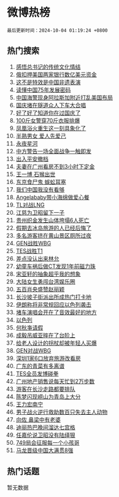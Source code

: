 # 微博热榜

`最后更新时间：2024-10-04 01:19:24 +0800`

## 热门搜索

1. [感悟总书记的传统文化情结](https://m.weibo.cn/search?containerid=100103type%3D1%26t%3D10%26q%3D%23%E6%84%9F%E6%82%9F%E6%80%BB%E4%B9%A6%E8%AE%B0%E7%9A%84%E4%BC%A0%E7%BB%9F%E6%96%87%E5%8C%96%E6%83%85%E7%BB%93%23&stream_entry_id=51&isnewpage=1&extparam=seat%3D1%26c_type%3D51%26cate%3D10103%26pos%3D0%26q%3D%2523%25E6%2584%259F%25E6%2582%259F%25E6%2580%25BB%25E4%25B9%25A6%25E8%25AE%25B0%25E7%259A%2584%25E4%25BC%25A0%25E7%25BB%259F%25E6%2596%2587%25E5%258C%2596%25E6%2583%2585%25E7%25BB%2593%2523%26filter_type%3Drealtimehot%26stream_entry_id%3D51%26dgr%3D0%26display_time%3D1727975963%26pre_seqid%3D172797596393201166063158)
1. [俄扣押美国两家银行数亿美元资金](https://m.weibo.cn/search?containerid=100103type%3D1%26t%3D10%26q%3D%23%E4%BF%84%E6%89%A3%E6%8A%BC%E7%BE%8E%E5%9B%BD%E4%B8%A4%E5%AE%B6%E9%93%B6%E8%A1%8C%E6%95%B0%E4%BA%BF%E7%BE%8E%E5%85%83%E8%B5%84%E9%87%91%23&stream_entry_id=31&isnewpage=1&extparam=seat%3D1%26lcate%3D5001%26pos%3D0%26q%3D%2523%25E4%25BF%2584%25E6%2589%25A3%25E6%258A%25BC%25E7%25BE%258E%25E5%259B%25BD%25E4%25B8%25A4%25E5%25AE%25B6%25E9%2593%25B6%25E8%25A1%258C%25E6%2595%25B0%25E4%25BA%25BF%25E7%25BE%258E%25E5%2585%2583%25E8%25B5%2584%25E9%2587%2591%2523%26filter_type%3Drealtimehot%26dgr%3D0%26cate%3D5001%26flag%3D1%26band_rank%3D1%26realpos%3D1%26stream_entry_id%3D31%26c_type%3D31%26display_time%3D1727975963%26pre_seqid%3D172797596393201166063158)
1. [这不是特效是中国非遗表演](https://m.weibo.cn/search?containerid=100103type%3D1%26t%3D10%26q%3D%23%E8%BF%99%E4%B8%8D%E6%98%AF%E7%89%B9%E6%95%88%E6%98%AF%E4%B8%AD%E5%9B%BD%E9%9D%9E%E9%81%97%E8%A1%A8%E6%BC%94%23&stream_entry_id=31&isnewpage=1&extparam=seat%3D1%26lcate%3D5001%26pos%3D1%26q%3D%2523%25E8%25BF%2599%25E4%25B8%258D%25E6%2598%25AF%25E7%2589%25B9%25E6%2595%2588%25E6%2598%25AF%25E4%25B8%25AD%25E5%259B%25BD%25E9%259D%259E%25E9%2581%2597%25E8%25A1%25A8%25E6%25BC%2594%2523%26filter_type%3Drealtimehot%26dgr%3D0%26cate%3D5001%26flag%3D0%26band_rank%3D2%26realpos%3D2%26stream_entry_id%3D31%26c_type%3D31%26display_time%3D1727975963%26pre_seqid%3D172797596393201166063158)
1. [读懂中国75年发展密码](https://m.weibo.cn/search?containerid=100103type%3D1%26t%3D10%26q%3D%23%E8%AF%BB%E6%87%82%E4%B8%AD%E5%9B%BD75%E5%B9%B4%E5%8F%91%E5%B1%95%E5%AF%86%E7%A0%81%23&stream_entry_id=31&isnewpage=1&extparam=seat%3D1%26lcate%3D5001%26pos%3D2%26q%3D%2523%25E8%25AF%25BB%25E6%2587%2582%25E4%25B8%25AD%25E5%259B%25BD75%25E5%25B9%25B4%25E5%258F%2591%25E5%25B1%2595%25E5%25AF%2586%25E7%25A0%2581%2523%26filter_type%3Drealtimehot%26dgr%3D0%26cate%3D5001%26flag%3D0%26band_rank%3D3%26realpos%3D3%26stream_entry_id%3D31%26c_type%3D31%26display_time%3D1727975963%26pre_seqid%3D172797596393201166063158)
1. [中国海警现身阿拉斯加附近打乱美国布局](https://m.weibo.cn/search?containerid=100103type%3D1%26t%3D10%26q%3D%23%E4%B8%AD%E5%9B%BD%E6%B5%B7%E8%AD%A6%E7%8E%B0%E8%BA%AB%E9%98%BF%E6%8B%89%E6%96%AF%E5%8A%A0%E9%99%84%E8%BF%91%E6%89%93%E4%B9%B1%E7%BE%8E%E5%9B%BD%E5%B8%83%E5%B1%80%23&stream_entry_id=31&isnewpage=1&extparam=seat%3D1%26lcate%3D5001%26pos%3D3%26q%3D%2523%25E4%25B8%25AD%25E5%259B%25BD%25E6%25B5%25B7%25E8%25AD%25A6%25E7%258E%25B0%25E8%25BA%25AB%25E9%2598%25BF%25E6%258B%2589%25E6%2596%25AF%25E5%258A%25A0%25E9%2599%2584%25E8%25BF%2591%25E6%2589%2593%25E4%25B9%25B1%25E7%25BE%258E%25E5%259B%25BD%25E5%25B8%2583%25E5%25B1%2580%2523%26filter_type%3Drealtimehot%26dgr%3D0%26cate%3D5001%26flag%3D0%26band_rank%3D4%26realpos%3D4%26stream_entry_id%3D31%26c_type%3D31%26display_time%3D1727975963%26pre_seqid%3D172797596393201166063158)
1. [国庆堵在隧道众人下车大合唱](https://m.weibo.cn/search?containerid=100103type%3D1%26t%3D10%26q%3D%23%E5%9B%BD%E5%BA%86%E5%A0%B5%E5%9C%A8%E9%9A%A7%E9%81%93%E4%BC%97%E4%BA%BA%E4%B8%8B%E8%BD%A6%E5%A4%A7%E5%90%88%E5%94%B1%23&stream_entry_id=31&isnewpage=1&extparam=seat%3D1%26lcate%3D5001%26pos%3D4%26q%3D%2523%25E5%259B%25BD%25E5%25BA%2586%25E5%25A0%25B5%25E5%259C%25A8%25E9%259A%25A7%25E9%2581%2593%25E4%25BC%2597%25E4%25BA%25BA%25E4%25B8%258B%25E8%25BD%25A6%25E5%25A4%25A7%25E5%2590%2588%25E5%2594%25B1%2523%26filter_type%3Drealtimehot%26dgr%3D0%26cate%3D5001%26flag%3D1%26band_rank%3D5%26realpos%3D5%26stream_entry_id%3D31%26c_type%3D31%26display_time%3D1727975963%26pre_seqid%3D172797596393201166063158)
1. [好了好了知道你在过国庆了](https://m.weibo.cn/search?containerid=100103type%3D1%26t%3D10%26q%3D%23%E5%A5%BD%E4%BA%86%E5%A5%BD%E4%BA%86%E7%9F%A5%E9%81%93%E4%BD%A0%E5%9C%A8%E8%BF%87%E5%9B%BD%E5%BA%86%E4%BA%86%23&stream_entry_id=31&isnewpage=1&extparam=seat%3D1%26lcate%3D5001%26pos%3D5%26q%3D%2523%25E5%25A5%25BD%25E4%25BA%2586%25E5%25A5%25BD%25E4%25BA%2586%25E7%259F%25A5%25E9%2581%2593%25E4%25BD%25A0%25E5%259C%25A8%25E8%25BF%2587%25E5%259B%25BD%25E5%25BA%2586%25E4%25BA%2586%2523%26filter_type%3Drealtimehot%26dgr%3D0%26cate%3D5001%26flag%3D0%26band_rank%3D6%26realpos%3D6%26stream_entry_id%3D31%26c_type%3D31%26display_time%3D1727975963%26pre_seqid%3D172797596393201166063158)
1. [100斤女警穿70斤衣服排爆](https://m.weibo.cn/search?containerid=100103type%3D1%26t%3D10%26q%3D%23100%E6%96%A4%E5%A5%B3%E8%AD%A6%E7%A9%BF70%E6%96%A4%E8%A1%A3%E6%9C%8D%E6%8E%92%E7%88%86%23&stream_entry_id=31&isnewpage=1&extparam=seat%3D1%26lcate%3D5001%26pos%3D6%26q%3D%2523100%25E6%2596%25A4%25E5%25A5%25B3%25E8%25AD%25A6%25E7%25A9%25BF70%25E6%2596%25A4%25E8%25A1%25A3%25E6%259C%258D%25E6%258E%2592%25E7%2588%2586%2523%26filter_type%3Drealtimehot%26dgr%3D0%26cate%3D5001%26flag%3D0%26band_rank%3D7%26realpos%3D7%26stream_entry_id%3D31%26c_type%3D31%26display_time%3D1727975963%26pre_seqid%3D172797596393201166063158)
1. [凤凰浴火重生这一刻具象化了](https://m.weibo.cn/search?containerid=100103type%3D1%26t%3D10%26q%3D%23%E5%87%A4%E5%87%B0%E6%B5%B4%E7%81%AB%E9%87%8D%E7%94%9F%E8%BF%99%E4%B8%80%E5%88%BB%E5%85%B7%E8%B1%A1%E5%8C%96%E4%BA%86%23&stream_entry_id=31&isnewpage=1&extparam=seat%3D1%26lcate%3D5001%26pos%3D7%26q%3D%2523%25E5%2587%25A4%25E5%2587%25B0%25E6%25B5%25B4%25E7%2581%25AB%25E9%2587%258D%25E7%2594%259F%25E8%25BF%2599%25E4%25B8%2580%25E5%2588%25BB%25E5%2585%25B7%25E8%25B1%25A1%25E5%258C%2596%25E4%25BA%2586%2523%26filter_type%3Drealtimehot%26dgr%3D0%26cate%3D5001%26flag%3D0%26band_rank%3D8%26realpos%3D8%26stream_entry_id%3D31%26c_type%3D31%26display_time%3D1727975963%26pre_seqid%3D172797596393201166063158)
1. [半熟男女 爱人先爱己](https://m.weibo.cn/search?containerid=100103type%3D1%26t%3D10%26q%3D%E5%8D%8A%E7%86%9F%E7%94%B7%E5%A5%B3+%E7%88%B1%E4%BA%BA%E5%85%88%E7%88%B1%E5%B7%B1&stream_entry_id=31&isnewpage=1&extparam=seat%3D1%26lcate%3D5001%26pos%3D8%26q%3D%25E5%258D%258A%25E7%2586%259F%25E7%2594%25B7%25E5%25A5%25B3%2520%25E7%2588%25B1%25E4%25BA%25BA%25E5%2585%2588%25E7%2588%25B1%25E5%25B7%25B1%26filter_type%3Drealtimehot%26dgr%3D0%26cate%3D5001%26flag%3D0%26band_rank%3D9%26realpos%3D9%26stream_entry_id%3D31%26c_type%3D31%26display_time%3D1727975963%26pre_seqid%3D172797596393201166063158)
1. [永夜星河](https://m.weibo.cn/search?containerid=100103type%3D1%26t%3D10%26q%3D%E6%B0%B8%E5%A4%9C%E6%98%9F%E6%B2%B3&stream_entry_id=31&isnewpage=1&extparam=seat%3D1%26lcate%3D5001%26pos%3D9%26q%3D%25E6%25B0%25B8%25E5%25A4%259C%25E6%2598%259F%25E6%25B2%25B3%26filter_type%3Drealtimehot%26dgr%3D0%26cate%3D5001%26flag%3D0%26band_rank%3D10%26realpos%3D10%26stream_entry_id%3D31%26c_type%3D31%26display_time%3D1727975963%26pre_seqid%3D172797596393201166063158)
1. [中方警告一场全面战争一触即发](https://m.weibo.cn/search?containerid=100103type%3D1%26t%3D10%26q%3D%23%E4%B8%AD%E6%96%B9%E8%AD%A6%E5%91%8A%E4%B8%80%E5%9C%BA%E5%85%A8%E9%9D%A2%E6%88%98%E4%BA%89%E4%B8%80%E8%A7%A6%E5%8D%B3%E5%8F%91%23&stream_entry_id=31&isnewpage=1&extparam=seat%3D1%26lcate%3D5001%26pos%3D10%26q%3D%2523%25E4%25B8%25AD%25E6%2596%25B9%25E8%25AD%25A6%25E5%2591%258A%25E4%25B8%2580%25E5%259C%25BA%25E5%2585%25A8%25E9%259D%25A2%25E6%2588%2598%25E4%25BA%2589%25E4%25B8%2580%25E8%25A7%25A6%25E5%258D%25B3%25E5%258F%2591%2523%26filter_type%3Drealtimehot%26dgr%3D0%26cate%3D5001%26flag%3D2%26band_rank%3D11%26realpos%3D11%26stream_entry_id%3D31%26c_type%3D31%26display_time%3D1727975963%26pre_seqid%3D172797596393201166063158)
1. [出入平安撤档](https://m.weibo.cn/search?containerid=100103type%3D1%26t%3D10%26q%3D%23%E5%87%BA%E5%85%A5%E5%B9%B3%E5%AE%89%E6%92%A4%E6%A1%A3%23&stream_entry_id=31&isnewpage=1&extparam=seat%3D1%26lcate%3D5001%26pos%3D11%26q%3D%2523%25E5%2587%25BA%25E5%2585%25A5%25E5%25B9%25B3%25E5%25AE%2589%25E6%2592%25A4%25E6%25A1%25A3%2523%26filter_type%3Drealtimehot%26dgr%3D0%26cate%3D5001%26flag%3D2%26band_rank%3D12%26realpos%3D12%26stream_entry_id%3D31%26c_type%3D31%26display_time%3D1727975963%26pre_seqid%3D172797596393201166063158)
1. [夫妻在广州看房不到3小时下定金](https://m.weibo.cn/search?containerid=100103type%3D1%26t%3D10%26q%3D%23%E5%A4%AB%E5%A6%BB%E5%9C%A8%E5%B9%BF%E5%B7%9E%E7%9C%8B%E6%88%BF%E4%B8%8D%E5%88%B03%E5%B0%8F%E6%97%B6%E4%B8%8B%E5%AE%9A%E9%87%91%23&stream_entry_id=31&isnewpage=1&extparam=seat%3D1%26lcate%3D5001%26pos%3D12%26q%3D%2523%25E5%25A4%25AB%25E5%25A6%25BB%25E5%259C%25A8%25E5%25B9%25BF%25E5%25B7%259E%25E7%259C%258B%25E6%2588%25BF%25E4%25B8%258D%25E5%2588%25B03%25E5%25B0%258F%25E6%2597%25B6%25E4%25B8%258B%25E5%25AE%259A%25E9%2587%2591%2523%26filter_type%3Drealtimehot%26dgr%3D0%26cate%3D5001%26flag%3D2%26band_rank%3D13%26realpos%3D13%26stream_entry_id%3D31%26c_type%3D31%26display_time%3D1727975963%26pre_seqid%3D172797596393201166063158)
1. [王一博 石猴出世](https://m.weibo.cn/search?containerid=100103type%3D1%26t%3D10%26q%3D%E7%8E%8B%E4%B8%80%E5%8D%9A+%E7%9F%B3%E7%8C%B4%E5%87%BA%E4%B8%96&stream_entry_id=31&isnewpage=1&extparam=seat%3D1%26lcate%3D5001%26pos%3D13%26q%3D%25E7%258E%258B%25E4%25B8%2580%25E5%258D%259A%2520%25E7%259F%25B3%25E7%258C%25B4%25E5%2587%25BA%25E4%25B8%2596%26filter_type%3Drealtimehot%26dgr%3D0%26cate%3D5001%26flag%3D1%26band_rank%3D14%26realpos%3D14%26stream_entry_id%3D31%26c_type%3D31%26display_time%3D1727975963%26pre_seqid%3D172797596393201166063158)
1. [东京食尸鬼 蜈蚣耳塞](https://m.weibo.cn/search?containerid=100103type%3D1%26t%3D10%26q%3D%E4%B8%9C%E4%BA%AC%E9%A3%9F%E5%B0%B8%E9%AC%BC+%E8%9C%88%E8%9A%A3%E8%80%B3%E5%A1%9E&stream_entry_id=31&isnewpage=1&extparam=seat%3D1%26lcate%3D5001%26pos%3D14%26q%3D%25E4%25B8%259C%25E4%25BA%25AC%25E9%25A3%259F%25E5%25B0%25B8%25E9%25AC%25BC%2520%25E8%259C%2588%25E8%259A%25A3%25E8%2580%25B3%25E5%25A1%259E%26filter_type%3Drealtimehot%26dgr%3D0%26cate%3D5001%26flag%3D2%26band_rank%3D15%26realpos%3D15%26stream_entry_id%3D31%26c_type%3D31%26display_time%3D1727975963%26pre_seqid%3D172797596393201166063158)
1. [我们中国我没有看够](https://m.weibo.cn/search?containerid=100103type%3D1%26t%3D10%26q%3D%23%E6%88%91%E4%BB%AC%E4%B8%AD%E5%9B%BD%E6%88%91%E6%B2%A1%E6%9C%89%E7%9C%8B%E5%A4%9F%23&stream_entry_id=31&isnewpage=1&extparam=seat%3D1%26lcate%3D5001%26pos%3D15%26q%3D%2523%25E6%2588%2591%25E4%25BB%25AC%25E4%25B8%25AD%25E5%259B%25BD%25E6%2588%2591%25E6%25B2%25A1%25E6%259C%2589%25E7%259C%258B%25E5%25A4%259F%2523%26filter_type%3Drealtimehot%26dgr%3D0%26cate%3D5001%26flag%3D1%26band_rank%3D16%26realpos%3D16%26stream_entry_id%3D31%26c_type%3D31%26display_time%3D1727975963%26pre_seqid%3D172797596393201166063158)
1. [Angelababy带小海绵做爱心餐](https://m.weibo.cn/search?containerid=100103type%3D1%26t%3D10%26q%3D%23Angelababy%E5%B8%A6%E5%B0%8F%E6%B5%B7%E7%BB%B5%E5%81%9A%E7%88%B1%E5%BF%83%E9%A4%90%23&stream_entry_id=31&isnewpage=1&extparam=seat%3D1%26lcate%3D5001%26pos%3D16%26q%3D%2523Angelababy%25E5%25B8%25A6%25E5%25B0%258F%25E6%25B5%25B7%25E7%25BB%25B5%25E5%2581%259A%25E7%2588%25B1%25E5%25BF%2583%25E9%25A4%2590%2523%26filter_type%3Drealtimehot%26dgr%3D0%26cate%3D5001%26flag%3D2%26band_rank%3D17%26realpos%3D17%26stream_entry_id%3D31%26c_type%3D31%26display_time%3D1727975963%26pre_seqid%3D172797596393201166063158)
1. [TL对战LNG](https://m.weibo.cn/search?containerid=100103type%3D1%26t%3D10%26q%3DTL%E5%AF%B9%E6%88%98LNG&stream_entry_id=31&isnewpage=1&extparam=seat%3D1%26lcate%3D5001%26pos%3D17%26q%3DTL%25E5%25AF%25B9%25E6%2588%2598LNG%26filter_type%3Drealtimehot%26dgr%3D0%26cate%3D5001%26flag%3D1%26band_rank%3D18%26realpos%3D18%26stream_entry_id%3D31%26c_type%3D31%26display_time%3D1727975963%26pre_seqid%3D172797596393201166063158)
1. [江慈为卫昭留下一子](https://m.weibo.cn/search?containerid=100103type%3D1%26t%3D10%26q%3D%E6%B1%9F%E6%85%88%E4%B8%BA%E5%8D%AB%E6%98%AD%E7%95%99%E4%B8%8B%E4%B8%80%E5%AD%90&stream_entry_id=31&isnewpage=1&extparam=seat%3D1%26lcate%3D5001%26pos%3D18%26q%3D%25E6%25B1%259F%25E6%2585%2588%25E4%25B8%25BA%25E5%258D%25AB%25E6%2598%25AD%25E7%2595%2599%25E4%25B8%258B%25E4%25B8%2580%25E5%25AD%2590%26filter_type%3Drealtimehot%26dgr%3D0%26cate%3D5001%26flag%3D0%26band_rank%3D19%26realpos%3D19%26stream_entry_id%3D31%26c_type%3D31%26display_time%3D1727975963%26pre_seqid%3D172797596393201166063158)
1. [贵州织金发生山体垮塌6人死亡](https://m.weibo.cn/search?containerid=100103type%3D1%26t%3D10%26q%3D%23%E8%B4%B5%E5%B7%9E%E7%BB%87%E9%87%91%E5%8F%91%E7%94%9F%E5%B1%B1%E4%BD%93%E5%9E%AE%E5%A1%8C6%E4%BA%BA%E6%AD%BB%E4%BA%A1%23&stream_entry_id=31&isnewpage=1&extparam=seat%3D1%26lcate%3D5001%26pos%3D19%26q%3D%2523%25E8%25B4%25B5%25E5%25B7%259E%25E7%25BB%2587%25E9%2587%2591%25E5%258F%2591%25E7%2594%259F%25E5%25B1%25B1%25E4%25BD%2593%25E5%259E%25AE%25E5%25A1%258C6%25E4%25BA%25BA%25E6%25AD%25BB%25E4%25BA%25A1%2523%26filter_type%3Drealtimehot%26dgr%3D0%26cate%3D5001%26flag%3D1%26band_rank%3D20%26realpos%3D20%26stream_entry_id%3D31%26c_type%3D31%26display_time%3D1727975963%26pre_seqid%3D172797596393201166063158)
1. [假期去冰岛旅游的人已经后悔了](https://m.weibo.cn/search?containerid=100103type%3D1%26t%3D10%26q%3D%23%E5%81%87%E6%9C%9F%E5%8E%BB%E5%86%B0%E5%B2%9B%E6%97%85%E6%B8%B8%E7%9A%84%E4%BA%BA%E5%B7%B2%E7%BB%8F%E5%90%8E%E6%82%94%E4%BA%86%23&stream_entry_id=31&isnewpage=1&extparam=seat%3D1%26lcate%3D5001%26pos%3D20%26q%3D%2523%25E5%2581%2587%25E6%259C%259F%25E5%258E%25BB%25E5%2586%25B0%25E5%25B2%259B%25E6%2597%2585%25E6%25B8%25B8%25E7%259A%2584%25E4%25BA%25BA%25E5%25B7%25B2%25E7%25BB%258F%25E5%2590%258E%25E6%2582%2594%25E4%25BA%2586%2523%26filter_type%3Drealtimehot%26dgr%3D0%26cate%3D5001%26flag%3D0%26band_rank%3D21%26realpos%3D21%26stream_entry_id%3D31%26c_type%3D31%26display_time%3D1727975963%26pre_seqid%3D172797596393201166063158)
1. [多名游客挤在黄山景区厕所过夜](https://m.weibo.cn/search?containerid=100103type%3D1%26t%3D10%26q%3D%23%E5%A4%9A%E5%90%8D%E6%B8%B8%E5%AE%A2%E6%8C%A4%E5%9C%A8%E9%BB%84%E5%B1%B1%E6%99%AF%E5%8C%BA%E5%8E%95%E6%89%80%E8%BF%87%E5%A4%9C%23&stream_entry_id=31&isnewpage=1&extparam=seat%3D1%26lcate%3D5001%26pos%3D21%26q%3D%2523%25E5%25A4%259A%25E5%2590%258D%25E6%25B8%25B8%25E5%25AE%25A2%25E6%258C%25A4%25E5%259C%25A8%25E9%25BB%2584%25E5%25B1%25B1%25E6%2599%25AF%25E5%258C%25BA%25E5%258E%2595%25E6%2589%2580%25E8%25BF%2587%25E5%25A4%259C%2523%26filter_type%3Drealtimehot%26dgr%3D0%26cate%3D5001%26flag%3D0%26band_rank%3D22%26realpos%3D22%26stream_entry_id%3D31%26c_type%3D31%26display_time%3D1727975963%26pre_seqid%3D172797596393201166063158)
1. [GEN战胜WBG](https://m.weibo.cn/search?containerid=100103type%3D1%26t%3D10%26q%3D%23GEN%E6%88%98%E8%83%9CWBG%23&stream_entry_id=31&isnewpage=1&extparam=seat%3D1%26lcate%3D5001%26pos%3D22%26q%3D%2523GEN%25E6%2588%2598%25E8%2583%259CWBG%2523%26filter_type%3Drealtimehot%26dgr%3D0%26cate%3D5001%26flag%3D0%26band_rank%3D23%26realpos%3D23%26stream_entry_id%3D31%26c_type%3D31%26display_time%3D1727975963%26pre_seqid%3D172797596393201166063158)
1. [TES战胜T1](https://m.weibo.cn/search?containerid=100103type%3D1%26t%3D10%26q%3D%23TES%E6%88%98%E8%83%9CT1%23&stream_entry_id=31&isnewpage=1&extparam=seat%3D1%26lcate%3D5001%26pos%3D23%26q%3D%2523TES%25E6%2588%2598%25E8%2583%259CT1%2523%26filter_type%3Drealtimehot%26dgr%3D0%26cate%3D5001%26flag%3D0%26band_rank%3D24%26realpos%3D24%26stream_entry_id%3D31%26c_type%3D31%26display_time%3D1727975963%26pre_seqid%3D172797596393201166063158)
1. [差点没认出来林允](https://m.weibo.cn/search?containerid=100103type%3D1%26t%3D10%26q%3D%E5%B7%AE%E7%82%B9%E6%B2%A1%E8%AE%A4%E5%87%BA%E6%9D%A5%E6%9E%97%E5%85%81&stream_entry_id=31&isnewpage=1&extparam=seat%3D1%26lcate%3D5001%26pos%3D24%26q%3D%25E5%25B7%25AE%25E7%2582%25B9%25E6%25B2%25A1%25E8%25AE%25A4%25E5%2587%25BA%25E6%259D%25A5%25E6%259E%2597%25E5%2585%2581%26filter_type%3Drealtimehot%26dgr%3D0%26cate%3D5001%26flag%3D2%26band_rank%3D25%26realpos%3D25%26stream_entry_id%3D31%26c_type%3D31%26display_time%3D1727975963%26pre_seqid%3D172797596393201166063158)
1. [幼童车祸后做CT发现1年前磁力珠](https://m.weibo.cn/search?containerid=100103type%3D1%26t%3D10%26q%3D%23%E5%B9%BC%E7%AB%A5%E8%BD%A6%E7%A5%B8%E5%90%8E%E5%81%9ACT%E5%8F%91%E7%8E%B01%E5%B9%B4%E5%89%8D%E7%A3%81%E5%8A%9B%E7%8F%A0%23&stream_entry_id=31&isnewpage=1&extparam=seat%3D1%26lcate%3D5001%26pos%3D25%26q%3D%2523%25E5%25B9%25BC%25E7%25AB%25A5%25E8%25BD%25A6%25E7%25A5%25B8%25E5%2590%258E%25E5%2581%259ACT%25E5%258F%2591%25E7%258E%25B01%25E5%25B9%25B4%25E5%2589%258D%25E7%25A3%2581%25E5%258A%259B%25E7%258F%25A0%2523%26filter_type%3Drealtimehot%26dgr%3D0%26cate%3D5001%26flag%3D0%26band_rank%3D26%26realpos%3D26%26stream_entry_id%3D31%26c_type%3D31%26display_time%3D1727975963%26pre_seqid%3D172797596393201166063158)
1. [宋亚轩的抽象超乎我的想象](https://m.weibo.cn/search?containerid=100103type%3D1%26t%3D10%26q%3D%E5%AE%8B%E4%BA%9A%E8%BD%A9%E7%9A%84%E6%8A%BD%E8%B1%A1%E8%B6%85%E4%B9%8E%E6%88%91%E7%9A%84%E6%83%B3%E8%B1%A1&stream_entry_id=31&isnewpage=1&extparam=seat%3D1%26lcate%3D5001%26pos%3D26%26q%3D%25E5%25AE%258B%25E4%25BA%259A%25E8%25BD%25A9%25E7%259A%2584%25E6%258A%25BD%25E8%25B1%25A1%25E8%25B6%2585%25E4%25B9%258E%25E6%2588%2591%25E7%259A%2584%25E6%2583%25B3%25E8%25B1%25A1%26filter_type%3Drealtimehot%26dgr%3D0%26cate%3D5001%26flag%3D0%26band_rank%3D27%26realpos%3D27%26stream_entry_id%3D31%26c_type%3D31%26display_time%3D1727975963%26pre_seqid%3D172797596393201166063158)
1. [大陆女生勇闯台湾娱乐圈](https://m.weibo.cn/search?containerid=100103type%3D1%26t%3D10%26q%3D%23%E5%A4%A7%E9%99%86%E5%A5%B3%E7%94%9F%E5%8B%87%E9%97%AF%E5%8F%B0%E6%B9%BE%E5%A8%B1%E4%B9%90%E5%9C%88%23&stream_entry_id=31&isnewpage=1&extparam=seat%3D1%26lcate%3D5001%26pos%3D27%26q%3D%2523%25E5%25A4%25A7%25E9%2599%2586%25E5%25A5%25B3%25E7%2594%259F%25E5%258B%2587%25E9%2597%25AF%25E5%258F%25B0%25E6%25B9%25BE%25E5%25A8%25B1%25E4%25B9%2590%25E5%259C%2588%2523%26filter_type%3Drealtimehot%26dgr%3D0%26cate%3D5001%26flag%3D0%26band_rank%3D28%26realpos%3D28%26stream_entry_id%3D31%26c_type%3D31%26display_time%3D1727975963%26pre_seqid%3D172797596393201166063158)
1. [五百肖央盛赞赵丽颖](https://m.weibo.cn/search?containerid=100103type%3D1%26t%3D10%26q%3D%23%E4%BA%94%E7%99%BE%E8%82%96%E5%A4%AE%E7%9B%9B%E8%B5%9E%E8%B5%B5%E4%B8%BD%E9%A2%96%23&stream_entry_id=31&isnewpage=1&extparam=seat%3D1%26lcate%3D5001%26pos%3D28%26q%3D%2523%25E4%25BA%2594%25E7%2599%25BE%25E8%2582%2596%25E5%25A4%25AE%25E7%259B%259B%25E8%25B5%259E%25E8%25B5%25B5%25E4%25B8%25BD%25E9%25A2%2596%2523%26filter_type%3Drealtimehot%26dgr%3D0%26cate%3D5001%26flag%3D0%26band_rank%3D29%26realpos%3D29%26stream_entry_id%3D31%26c_type%3D31%26display_time%3D1727975963%26pre_seqid%3D172797596393201166063158)
1. [长沙坡子街派出所成热门打卡地](https://m.weibo.cn/search?containerid=100103type%3D1%26t%3D10%26q%3D%23%E9%95%BF%E6%B2%99%E5%9D%A1%E5%AD%90%E8%A1%97%E6%B4%BE%E5%87%BA%E6%89%80%E6%88%90%E7%83%AD%E9%97%A8%E6%89%93%E5%8D%A1%E5%9C%B0%23&stream_entry_id=31&isnewpage=1&extparam=seat%3D1%26lcate%3D5001%26pos%3D29%26q%3D%2523%25E9%2595%25BF%25E6%25B2%2599%25E5%259D%25A1%25E5%25AD%2590%25E8%25A1%2597%25E6%25B4%25BE%25E5%2587%25BA%25E6%2589%2580%25E6%2588%2590%25E7%2583%25AD%25E9%2597%25A8%25E6%2589%2593%25E5%258D%25A1%25E5%259C%25B0%2523%26filter_type%3Drealtimehot%26dgr%3D0%26cate%3D5001%26flag%3D1%26band_rank%3D30%26realpos%3D30%26stream_entry_id%3D31%26c_type%3D31%26display_time%3D1727975963%26pre_seqid%3D172797596393201166063158)
1. [伊朗称将非常规回应以色列袭击](https://m.weibo.cn/search?containerid=100103type%3D1%26t%3D10%26q%3D%23%E4%BC%8A%E6%9C%97%E7%A7%B0%E5%B0%86%E9%9D%9E%E5%B8%B8%E8%A7%84%E5%9B%9E%E5%BA%94%E4%BB%A5%E8%89%B2%E5%88%97%E8%A2%AD%E5%87%BB%23&stream_entry_id=31&isnewpage=1&extparam=seat%3D1%26lcate%3D5001%26pos%3D30%26q%3D%2523%25E4%25BC%258A%25E6%259C%2597%25E7%25A7%25B0%25E5%25B0%2586%25E9%259D%259E%25E5%25B8%25B8%25E8%25A7%2584%25E5%259B%259E%25E5%25BA%2594%25E4%25BB%25A5%25E8%2589%25B2%25E5%2588%2597%25E8%25A2%25AD%25E5%2587%25BB%2523%26filter_type%3Drealtimehot%26dgr%3D0%26cate%3D5001%26flag%3D1%26band_rank%3D31%26realpos%3D31%26stream_entry_id%3D31%26c_type%3D31%26display_time%3D1727975963%26pre_seqid%3D172797596393201166063158)
1. [堵车演唱会开在了音效最好的地方](https://m.weibo.cn/search?containerid=100103type%3D1%26t%3D10%26q%3D%23%E5%A0%B5%E8%BD%A6%E6%BC%94%E5%94%B1%E4%BC%9A%E5%BC%80%E5%9C%A8%E4%BA%86%E9%9F%B3%E6%95%88%E6%9C%80%E5%A5%BD%E7%9A%84%E5%9C%B0%E6%96%B9%23&stream_entry_id=31&isnewpage=1&extparam=seat%3D1%26lcate%3D5001%26pos%3D31%26q%3D%2523%25E5%25A0%25B5%25E8%25BD%25A6%25E6%25BC%2594%25E5%2594%25B1%25E4%25BC%259A%25E5%25BC%2580%25E5%259C%25A8%25E4%25BA%2586%25E9%259F%25B3%25E6%2595%2588%25E6%259C%2580%25E5%25A5%25BD%25E7%259A%2584%25E5%259C%25B0%25E6%2596%25B9%2523%26filter_type%3Drealtimehot%26dgr%3D0%26cate%3D5001%26flag%3D0%26band_rank%3D32%26realpos%3D32%26stream_entry_id%3D31%26c_type%3D31%26display_time%3D1727975963%26pre_seqid%3D172797596393201166063158)
1. [以色列](https://m.weibo.cn/search?containerid=100103type%3D1%26t%3D10%26q%3D%E4%BB%A5%E8%89%B2%E5%88%97&stream_entry_id=31&isnewpage=1&extparam=seat%3D1%26lcate%3D5001%26pos%3D32%26q%3D%25E4%25BB%25A5%25E8%2589%25B2%25E5%2588%2597%26filter_type%3Drealtimehot%26dgr%3D0%26cate%3D5001%26flag%3D0%26band_rank%3D33%26realpos%3D33%26stream_entry_id%3D31%26c_type%3D31%26display_time%3D1727975963%26pre_seqid%3D172797596393201166063158)
1. [何秋亊请假](https://m.weibo.cn/search?containerid=100103type%3D1%26t%3D10%26q%3D%E4%BD%95%E7%A7%8B%E4%BA%8A%E8%AF%B7%E5%81%87&stream_entry_id=31&isnewpage=1&extparam=seat%3D1%26lcate%3D5001%26pos%3D33%26q%3D%25E4%25BD%2595%25E7%25A7%258B%25E4%25BA%258A%25E8%25AF%25B7%25E5%2581%2587%26filter_type%3Drealtimehot%26dgr%3D0%26cate%3D5001%26flag%3D0%26band_rank%3D34%26realpos%3D34%26stream_entry_id%3D31%26c_type%3D31%26display_time%3D1727975963%26pre_seqid%3D172797596393201166063158)
1. [成毅吊威亚摔在了台阶上](https://m.weibo.cn/search?containerid=100103type%3D1%26t%3D10%26q%3D%23%E6%88%90%E6%AF%85%E5%90%8A%E5%A8%81%E4%BA%9A%E6%91%94%E5%9C%A8%E4%BA%86%E5%8F%B0%E9%98%B6%E4%B8%8A%23&stream_entry_id=31&isnewpage=1&extparam=seat%3D1%26lcate%3D5001%26pos%3D34%26q%3D%2523%25E6%2588%2590%25E6%25AF%2585%25E5%2590%258A%25E5%25A8%2581%25E4%25BA%259A%25E6%2591%2594%25E5%259C%25A8%25E4%25BA%2586%25E5%258F%25B0%25E9%2598%25B6%25E4%25B8%258A%2523%26filter_type%3Drealtimehot%26dgr%3D0%26cate%3D5001%26flag%3D0%26band_rank%3D35%26realpos%3D35%26stream_entry_id%3D31%26c_type%3D31%26display_time%3D1727975963%26pre_seqid%3D172797596393201166063158)
1. [给老人设计的拐杖却被年轻人买爆](https://m.weibo.cn/search?containerid=100103type%3D1%26t%3D10%26q%3D%23%E7%BB%99%E8%80%81%E4%BA%BA%E8%AE%BE%E8%AE%A1%E7%9A%84%E6%8B%90%E6%9D%96%E5%8D%B4%E8%A2%AB%E5%B9%B4%E8%BD%BB%E4%BA%BA%E4%B9%B0%E7%88%86%23&stream_entry_id=31&isnewpage=1&extparam=seat%3D1%26lcate%3D5001%26pos%3D35%26q%3D%2523%25E7%25BB%2599%25E8%2580%2581%25E4%25BA%25BA%25E8%25AE%25BE%25E8%25AE%25A1%25E7%259A%2584%25E6%258B%2590%25E6%259D%2596%25E5%258D%25B4%25E8%25A2%25AB%25E5%25B9%25B4%25E8%25BD%25BB%25E4%25BA%25BA%25E4%25B9%25B0%25E7%2588%2586%2523%26filter_type%3Drealtimehot%26dgr%3D0%26cate%3D5001%26flag%3D0%26band_rank%3D36%26realpos%3D36%26stream_entry_id%3D31%26c_type%3D31%26display_time%3D1727975963%26pre_seqid%3D172797596393201166063158)
1. [GEN对战WBG](https://m.weibo.cn/search?containerid=100103type%3D1%26t%3D10%26q%3D%23GEN%E5%AF%B9%E6%88%98WBG%23&stream_entry_id=31&isnewpage=1&extparam=seat%3D1%26lcate%3D5001%26pos%3D36%26q%3D%2523GEN%25E5%25AF%25B9%25E6%2588%2598WBG%2523%26filter_type%3Drealtimehot%26dgr%3D0%26cate%3D5001%26flag%3D0%26band_rank%3D37%26realpos%3D37%26stream_entry_id%3D31%26c_type%3D31%26display_time%3D1727975963%26pre_seqid%3D172797596393201166063158)
1. [深圳1家6口放弃旅游改看房](https://m.weibo.cn/search?containerid=100103type%3D1%26t%3D10%26q%3D%23%E6%B7%B1%E5%9C%B31%E5%AE%B66%E5%8F%A3%E6%94%BE%E5%BC%83%E6%97%85%E6%B8%B8%E6%94%B9%E7%9C%8B%E6%88%BF%23&stream_entry_id=31&isnewpage=1&extparam=seat%3D1%26lcate%3D5001%26pos%3D37%26q%3D%2523%25E6%25B7%25B1%25E5%259C%25B31%25E5%25AE%25B66%25E5%258F%25A3%25E6%2594%25BE%25E5%25BC%2583%25E6%2597%2585%25E6%25B8%25B8%25E6%2594%25B9%25E7%259C%258B%25E6%2588%25BF%2523%26filter_type%3Drealtimehot%26dgr%3D0%26cate%3D5001%26flag%3D0%26band_rank%3D38%26realpos%3D38%26stream_entry_id%3D31%26c_type%3D31%26display_time%3D1727975963%26pre_seqid%3D172797596393201166063158)
1. [广东的青菜有多离谱](https://m.weibo.cn/search?containerid=100103type%3D1%26t%3D10%26q%3D%23%E5%B9%BF%E4%B8%9C%E7%9A%84%E9%9D%92%E8%8F%9C%E6%9C%89%E5%A4%9A%E7%A6%BB%E8%B0%B1%23&stream_entry_id=31&isnewpage=1&extparam=seat%3D1%26lcate%3D5001%26pos%3D38%26q%3D%2523%25E5%25B9%25BF%25E4%25B8%259C%25E7%259A%2584%25E9%259D%2592%25E8%258F%259C%25E6%259C%2589%25E5%25A4%259A%25E7%25A6%25BB%25E8%25B0%25B1%2523%26filter_type%3Drealtimehot%26dgr%3D0%26cate%3D5001%26flag%3D1%26band_rank%3D39%26realpos%3D39%26stream_entry_id%3D31%26c_type%3D31%26display_time%3D1727975963%26pre_seqid%3D172797596393201166063158)
1. [TES全员发博碰拳](https://m.weibo.cn/search?containerid=100103type%3D1%26t%3D10%26q%3D%23TES%E5%85%A8%E5%91%98%E5%8F%91%E5%8D%9A%E7%A2%B0%E6%8B%B3%23&stream_entry_id=31&isnewpage=1&extparam=seat%3D1%26lcate%3D5001%26pos%3D39%26q%3D%2523TES%25E5%2585%25A8%25E5%2591%2598%25E5%258F%2591%25E5%258D%259A%25E7%25A2%25B0%25E6%258B%25B3%2523%26filter_type%3Drealtimehot%26dgr%3D0%26cate%3D5001%26flag%3D0%26band_rank%3D40%26realpos%3D40%26stream_entry_id%3D31%26c_type%3D31%26display_time%3D1727975963%26pre_seqid%3D172797596393201166063158)
1. [广州地产销售说每天忙到2万步数](https://m.weibo.cn/search?containerid=100103type%3D1%26t%3D10%26q%3D%23%E5%B9%BF%E5%B7%9E%E5%9C%B0%E4%BA%A7%E9%94%80%E5%94%AE%E8%AF%B4%E6%AF%8F%E5%A4%A9%E5%BF%99%E5%88%B02%E4%B8%87%E6%AD%A5%E6%95%B0%23&stream_entry_id=31&isnewpage=1&extparam=seat%3D1%26lcate%3D5001%26pos%3D40%26q%3D%2523%25E5%25B9%25BF%25E5%25B7%259E%25E5%259C%25B0%25E4%25BA%25A7%25E9%2594%2580%25E5%2594%25AE%25E8%25AF%25B4%25E6%25AF%258F%25E5%25A4%25A9%25E5%25BF%2599%25E5%2588%25B02%25E4%25B8%2587%25E6%25AD%25A5%25E6%2595%25B0%2523%26filter_type%3Drealtimehot%26dgr%3D0%26cate%3D5001%26flag%3D0%26band_rank%3D41%26realpos%3D41%26stream_entry_id%3D31%26c_type%3D31%26display_time%3D1727975963%26pre_seqid%3D172797596393201166063158)
1. [游客在长沙走路都要排队](https://m.weibo.cn/search?containerid=100103type%3D1%26t%3D10%26q%3D%23%E6%B8%B8%E5%AE%A2%E5%9C%A8%E9%95%BF%E6%B2%99%E8%B5%B0%E8%B7%AF%E9%83%BD%E8%A6%81%E6%8E%92%E9%98%9F%23&stream_entry_id=31&isnewpage=1&extparam=seat%3D1%26lcate%3D5001%26pos%3D41%26q%3D%2523%25E6%25B8%25B8%25E5%25AE%25A2%25E5%259C%25A8%25E9%2595%25BF%25E6%25B2%2599%25E8%25B5%25B0%25E8%25B7%25AF%25E9%2583%25BD%25E8%25A6%2581%25E6%258E%2592%25E9%2598%259F%2523%26filter_type%3Drealtimehot%26dgr%3D0%26cate%3D5001%26flag%3D1%26band_rank%3D42%26realpos%3D42%26stream_entry_id%3D31%26c_type%3D31%26display_time%3D1727975963%26pre_seqid%3D172797596393201166063158)
1. [陈梦闪现崂山为青岛上大分](https://m.weibo.cn/search?containerid=100103type%3D1%26t%3D10%26q%3D%23%E9%99%88%E6%A2%A6%E9%97%AA%E7%8E%B0%E5%B4%82%E5%B1%B1%E4%B8%BA%E9%9D%92%E5%B2%9B%E4%B8%8A%E5%A4%A7%E5%88%86%23&stream_entry_id=31&isnewpage=1&extparam=seat%3D1%26lcate%3D5001%26pos%3D42%26q%3D%2523%25E9%2599%2588%25E6%25A2%25A6%25E9%2597%25AA%25E7%258E%25B0%25E5%25B4%2582%25E5%25B1%25B1%25E4%25B8%25BA%25E9%259D%2592%25E5%25B2%259B%25E4%25B8%258A%25E5%25A4%25A7%25E5%2588%2586%2523%26filter_type%3Drealtimehot%26dgr%3D0%26cate%3D5001%26flag%3D1%26band_rank%3D43%26realpos%3D43%26stream_entry_id%3D31%26c_type%3D31%26display_time%3D1727975963%26pre_seqid%3D172797596393201166063158)
1. [王力宏南宁](https://m.weibo.cn/search?containerid=100103type%3D1%26t%3D10%26q%3D%E7%8E%8B%E5%8A%9B%E5%AE%8F%E5%8D%97%E5%AE%81&stream_entry_id=31&isnewpage=1&extparam=seat%3D1%26lcate%3D5001%26pos%3D43%26q%3D%25E7%258E%258B%25E5%258A%259B%25E5%25AE%258F%25E5%258D%2597%25E5%25AE%2581%26filter_type%3Drealtimehot%26dgr%3D0%26cate%3D5001%26flag%3D1%26band_rank%3D44%26realpos%3D44%26stream_entry_id%3D31%26c_type%3D31%26display_time%3D1727975963%26pre_seqid%3D172797596393201166063158)
1. [男子战火逆行救助数百只失去主人动物](https://m.weibo.cn/search?containerid=100103type%3D1%26t%3D10%26q%3D%23%E7%94%B7%E5%AD%90%E6%88%98%E7%81%AB%E9%80%86%E8%A1%8C%E6%95%91%E5%8A%A9%E6%95%B0%E7%99%BE%E5%8F%AA%E5%A4%B1%E5%8E%BB%E4%B8%BB%E4%BA%BA%E5%8A%A8%E7%89%A9%23&stream_entry_id=31&isnewpage=1&extparam=seat%3D1%26lcate%3D5001%26pos%3D44%26q%3D%2523%25E7%2594%25B7%25E5%25AD%2590%25E6%2588%2598%25E7%2581%25AB%25E9%2580%2586%25E8%25A1%258C%25E6%2595%2591%25E5%258A%25A9%25E6%2595%25B0%25E7%2599%25BE%25E5%258F%25AA%25E5%25A4%25B1%25E5%258E%25BB%25E4%25B8%25BB%25E4%25BA%25BA%25E5%258A%25A8%25E7%2589%25A9%2523%26filter_type%3Drealtimehot%26dgr%3D0%26cate%3D5001%26flag%3D1%26band_rank%3D45%26realpos%3D45%26stream_entry_id%3D31%26c_type%3D31%26display_time%3D1727975963%26pre_seqid%3D172797596393201166063158)
1. [向佐 鼻梁中有老婆](https://m.weibo.cn/search?containerid=100103type%3D1%26t%3D10%26q%3D%E5%90%91%E4%BD%90+%E9%BC%BB%E6%A2%81%E4%B8%AD%E6%9C%89%E8%80%81%E5%A9%86&stream_entry_id=31&isnewpage=1&extparam=seat%3D1%26lcate%3D5001%26pos%3D45%26q%3D%25E5%2590%2591%25E4%25BD%2590%2520%25E9%25BC%25BB%25E6%25A2%2581%25E4%25B8%25AD%25E6%259C%2589%25E8%2580%2581%25E5%25A9%2586%26filter_type%3Drealtimehot%26dgr%3D0%26cate%3D5001%26flag%3D0%26band_rank%3D46%26realpos%3D46%26stream_entry_id%3D31%26c_type%3D31%26display_time%3D1727975963%26pre_seqid%3D172797596393201166063158)
1. [迪丽热巴晚间溜达七宫格](https://m.weibo.cn/search?containerid=100103type%3D1%26t%3D10%26q%3D%23%E8%BF%AA%E4%B8%BD%E7%83%AD%E5%B7%B4%E6%99%9A%E9%97%B4%E6%BA%9C%E8%BE%BE%E4%B8%83%E5%AE%AB%E6%A0%BC%23&stream_entry_id=31&isnewpage=1&extparam=seat%3D1%26lcate%3D5001%26pos%3D46%26q%3D%2523%25E8%25BF%25AA%25E4%25B8%25BD%25E7%2583%25AD%25E5%25B7%25B4%25E6%2599%259A%25E9%2597%25B4%25E6%25BA%259C%25E8%25BE%25BE%25E4%25B8%2583%25E5%25AE%25AB%25E6%25A0%25BC%2523%26filter_type%3Drealtimehot%26dgr%3D0%26cate%3D5001%26flag%3D0%26band_rank%3D47%26realpos%3D47%26stream_entry_id%3D31%26c_type%3D31%26display_time%3D1727975963%26pre_seqid%3D172797596393201166063158)
1. [任嘉伦说卫昭没有陆绎狠](https://m.weibo.cn/search?containerid=100103type%3D1%26t%3D10%26q%3D%23%E4%BB%BB%E5%98%89%E4%BC%A6%E8%AF%B4%E5%8D%AB%E6%98%AD%E6%B2%A1%E6%9C%89%E9%99%86%E7%BB%8E%E7%8B%A0%23&stream_entry_id=31&isnewpage=1&extparam=seat%3D1%26lcate%3D5001%26pos%3D47%26q%3D%2523%25E4%25BB%25BB%25E5%2598%2589%25E4%25BC%25A6%25E8%25AF%25B4%25E5%258D%25AB%25E6%2598%25AD%25E6%25B2%25A1%25E6%259C%2589%25E9%2599%2586%25E7%25BB%258E%25E7%258B%25A0%2523%26filter_type%3Drealtimehot%26dgr%3D0%26cate%3D5001%26flag%3D1%26band_rank%3D48%26realpos%3D48%26stream_entry_id%3D31%26c_type%3D31%26display_time%3D1727975963%26pre_seqid%3D172797596393201166063158)
1. [749局会征服每一个小孩哥](https://m.weibo.cn/search?containerid=100103type%3D1%26t%3D10%26q%3D749%E5%B1%80%E4%BC%9A%E5%BE%81%E6%9C%8D%E6%AF%8F%E4%B8%80%E4%B8%AA%E5%B0%8F%E5%AD%A9%E5%93%A5&stream_entry_id=31&isnewpage=1&extparam=seat%3D1%26lcate%3D5001%26pos%3D48%26q%3D749%25E5%25B1%2580%25E4%25BC%259A%25E5%25BE%2581%25E6%259C%258D%25E6%25AF%258F%25E4%25B8%2580%25E4%25B8%25AA%25E5%25B0%258F%25E5%25AD%25A9%25E5%2593%25A5%26filter_type%3Drealtimehot%26dgr%3D0%26cate%3D5001%26flag%3D0%26band_rank%3D49%26realpos%3D49%26stream_entry_id%3D31%26c_type%3D31%26display_time%3D1727975963%26pre_seqid%3D172797596393201166063158)
1. [马龙晋级中国大满贯8强](https://m.weibo.cn/search?containerid=100103type%3D1%26t%3D10%26q%3D%E9%A9%AC%E9%BE%99%E6%99%8B%E7%BA%A7%E4%B8%AD%E5%9B%BD%E5%A4%A7%E6%BB%A1%E8%B4%AF8%E5%BC%BA&stream_entry_id=31&isnewpage=1&extparam=seat%3D1%26lcate%3D5001%26pos%3D49%26q%3D%25E9%25A9%25AC%25E9%25BE%2599%25E6%2599%258B%25E7%25BA%25A7%25E4%25B8%25AD%25E5%259B%25BD%25E5%25A4%25A7%25E6%25BB%25A1%25E8%25B4%25AF8%25E5%25BC%25BA%26filter_type%3Drealtimehot%26dgr%3D0%26cate%3D5001%26flag%3D0%26band_rank%3D50%26realpos%3D50%26stream_entry_id%3D31%26c_type%3D31%26display_time%3D1727975963%26pre_seqid%3D172797596393201166063158)

## 热门话题

暂无数据
